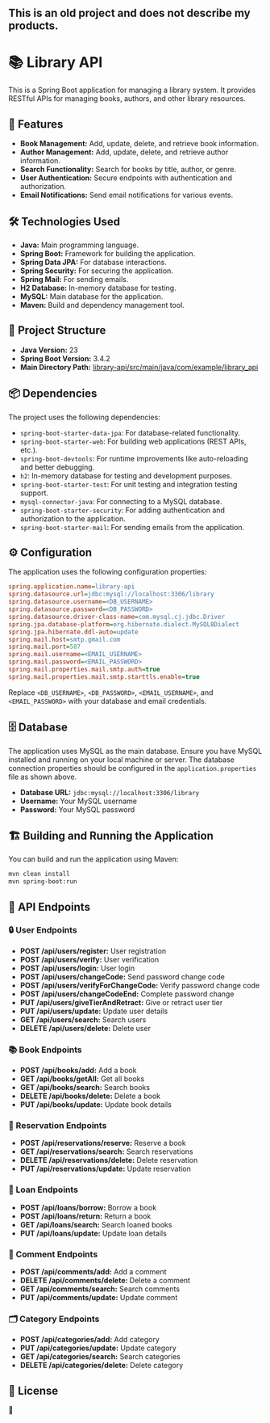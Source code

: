 This is an old project and does not describe my products.
---

# 📚 Library API

This is a Spring Boot application for managing a library system. It provides RESTful APIs for managing books, authors, and other library resources.

## 🚀 Features

- **Book Management:** Add, update, delete, and retrieve book information.
- **Author Management:** Add, update, delete, and retrieve author information.
- **Search Functionality:** Search for books by title, author, or genre.
- **User Authentication:** Secure endpoints with authentication and authorization.
- **Email Notifications:** Send email notifications for various events.

## 🛠️ Technologies Used

- **Java:** Main programming language.
- **Spring Boot:** Framework for building the application.
- **Spring Data JPA:** For database interactions.
- **Spring Security:** For securing the application.
- **Spring Mail:** For sending emails.
- **H2 Database:** In-memory database for testing.
- **MySQL:** Main database for the application.
- **Maven:** Build and dependency management tool.

## 📂 Project Structure

- **Java Version:** 23
- **Spring Boot Version:** 3.4.2
- **Main Directory Path:** [library-api/src/main/java/com/example/library_api](https://github.com/21Ravan12/Library-api-spring-boot/tree/main/src/main/java/com/example/library_api)

## 📦 Dependencies

The project uses the following dependencies:
- `spring-boot-starter-data-jpa`: For database-related functionality.
- `spring-boot-starter-web`: For building web applications (REST APIs, etc.).
- `spring-boot-devtools`: For runtime improvements like auto-reloading and better debugging.
- `h2`: In-memory database for testing and development purposes.
- `spring-boot-starter-test`: For unit testing and integration testing support.
- `mysql-connector-java`: For connecting to a MySQL database.
- `spring-boot-starter-security`: For adding authentication and authorization to the application.
- `spring-boot-starter-mail`: For sending emails from the application.

## ⚙️ Configuration

The application uses the following configuration properties:

```ini
spring.application.name=library-api
spring.datasource.url=jdbc:mysql://localhost:3306/library
spring.datasource.username=<DB_USERNAME>
spring.datasource.password=<DB_PASSWORD>
spring.datasource.driver-class-name=com.mysql.cj.jdbc.Driver
spring.jpa.database-platform=org.hibernate.dialect.MySQL8Dialect
spring.jpa.hibernate.ddl-auto=update
spring.mail.host=smtp.gmail.com
spring.mail.port=587
spring.mail.username=<EMAIL_USERNAME>
spring.mail.password=<EMAIL_PASSWORD>
spring.mail.properties.mail.smtp.auth=true
spring.mail.properties.mail.smtp.starttls.enable=true
```

Replace `<DB_USERNAME>`, `<DB_PASSWORD>`, `<EMAIL_USERNAME>`, and `<EMAIL_PASSWORD>` with your database and email credentials.

## 🗄️ Database

The application uses MySQL as the main database. Ensure you have MySQL installed and running on your local machine or server. The database connection properties should be configured in the `application.properties` file as shown above.

- **Database URL:** `jdbc:mysql://localhost:3306/library`
- **Username:** Your MySQL username
- **Password:** Your MySQL password

## 🏗️ Building and Running the Application

You can build and run the application using Maven:

```bash
mvn clean install
mvn spring-boot:run
```

## 📑 API Endpoints

### 🔒 User Endpoints

- **POST /api/users/register:** User registration
- **POST /api/users/verify:** User verification
- **POST /api/users/login:** User login
- **POST /api/users/changeCode:** Send password change code
- **POST /api/users/verifyForChangeCode:** Verify password change code
- **POST /api/users/changeCodeEnd:** Complete password change
- **PUT /api/users/giveTierAndRetract:** Give or retract user tier
- **PUT /api/users/update:** Update user details
- **GET /api/users/search:** Search users
- **DELETE /api/users/delete:** Delete user

### 📚 Book Endpoints

- **POST /api/books/add:** Add a book
- **GET /api/books/getAll:** Get all books
- **GET /api/books/search:** Search books
- **DELETE /api/books/delete:** Delete a book
- **PUT /api/books/update:** Update book details

### 📅 Reservation Endpoints

- **POST /api/reservations/reserve:** Reserve a book
- **GET /api/reservations/search:** Search reservations
- **DELETE /api/reservations/delete:** Delete reservation
- **PUT /api/reservations/update:** Update reservation

### 📖 Loan Endpoints

- **POST /api/loans/borrow:** Borrow a book
- **POST /api/loans/return:** Return a book
- **GET /api/loans/search:** Search loaned books
- **PUT /api/loans/update:** Update loan details

### 💬 Comment Endpoints

- **POST /api/comments/add:** Add a comment
- **DELETE /api/comments/delete:** Delete a comment
- **GET /api/comments/search:** Search comments
- **PUT /api/comments/update:** Update comment

### 🗂️ Category Endpoints

- **POST /api/categories/add:** Add category
- **PUT /api/categories/update:** Update category
- **GET /api/categories/search:** Search categories
- **DELETE /api/categories/delete:** Delete category

## 📜 License

🫠
